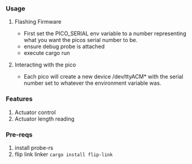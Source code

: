 ### Usage

1. Flashing Firmware
    * First set the PICO_SERIAL env variable to a number representing what you want the picos serial number to be.
    * ensure debug probe is attached
    * execute cargo run

2. Interacting with the pico
    * Each pico will create a new device /dev/ttyACM* with the serial number set to whatever the environment variable was.


### Features

1. Actuator control
2. Actuator length reading


### Pre-reqs

1. install probe-rs
2. flip link linker ```cargo install flip-link```